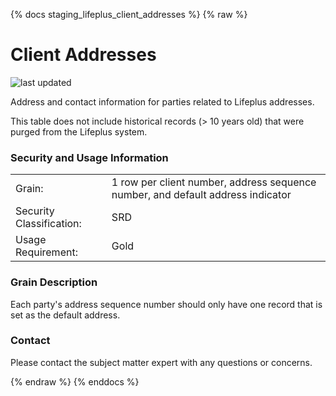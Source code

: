 {% docs staging_lifeplus_client_addresses %}
{% raw %}

# Client Addresses

![last updated](assets/update_badges/staging_lifeplus_client_addresses.svg)

Address and contact information for parties related to Lifeplus addresses.

This table does not include historical records (> 10 years old) that were purged from the Lifeplus
system.

### Security and Usage Information
|     |     |
| --- | --- |
| Grain:                   | 1 row per client number, address sequence number, and default address indicator |
| Security Classification: | SRD |
| Usage Requirement:       | Gold |

### Grain Description
Each party's address sequence number should only have one record that is set as the default address.

### Contact
Please contact the subject matter expert with any questions or concerns.

{% endraw %}
{% enddocs %}